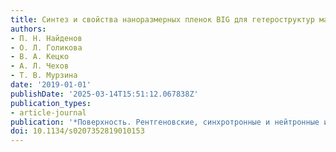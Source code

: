 ```yaml
---
title: Синтез и свойства наноразмерных пленок BIG для гетероструктур магнитоплазмоники
authors:
- П. Н. Найденов
- О. Л. Голикова
- В. А. Кецко
- А. Л. Чехов
- Т. В. Мурзина
date: '2019-01-01'
publishDate: '2025-03-14T15:51:12.067838Z'
publication_types:
- article-journal
publication: '*Поверхность. Рентгеновские, синхротронные и нейтронные исследования*'
doi: 10.1134/s0207352819010153
---
```

